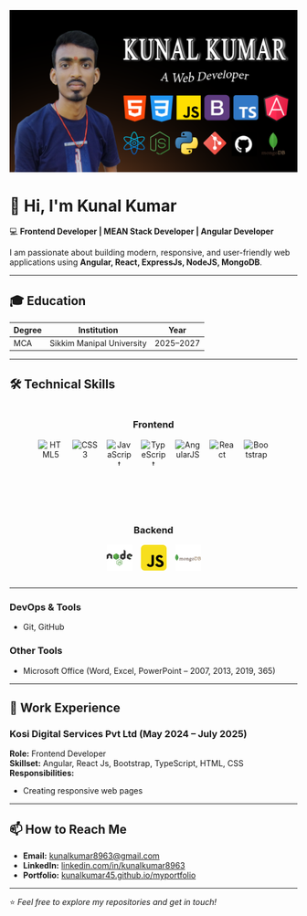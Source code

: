 ![Header](./img/Banner.png)

# 👋 Hi, I'm Kunal Kumar

💻 **Frontend Developer | MEAN Stack Developer | Angular Developer**

I am passionate about building modern, responsive, and user-friendly web applications using **Angular, React, ExpressJs, NodeJS, MongoDB**.

---

## 🎓 Education

| Degree | Institution               | Year      |
| ------ | ------------------------- | --------- |
| MCA    | Sikkim Manipal University | 2025–2027 |

---

## 🛠️ Technical Skills
<style>
  /* style.css */

.skills-container {
  display: flex;
  justify-content: center;
  gap: 80px;
  flex-wrap: wrap;
  margin-bottom: 30px;
}

.skills-section {
  text-align: center;
}

.skills-grid {
  display: flex;          /* use flex instead of grid */
  flex-wrap: wrap;        /* move icons to next line if not enough space */
  gap: 15px;              /* space between icons */
  justify-content: center;
  align-items: center;
  margin-top: 10px;
}

.skills-grid img {
  width: 45px;            /* fixed width */
  height: 45px;           /* fixed height */
  object-fit: contain;    /* keep aspect ratio */
  transition: transform 0.3s;
  cursor: pointer;
}

.skills-grid img:hover {
  transform: scale(1.2);
}

</style>

<div class="skills-container">

  <!-- Frontend Skills -->
  <div class="skills-section">
    <h3>Frontend</h3>
    <div class="skills-grid">
      <img src="https://cdn.jsdelivr.net/gh/devicons/devicon/icons/html5/html5-original.svg" alt="HTML5" />
      <img src="https://cdn.jsdelivr.net/gh/devicons/devicon/icons/css3/css3-original.svg" alt="CSS3" />
      <img src="https://cdn.jsdelivr.net/gh/devicons/devicon/icons/javascript/javascript-original.svg" alt="JavaScript" />
      <img src="https://cdn.jsdelivr.net/gh/devicons/devicon/icons/typescript/typescript-original.svg" alt="TypeScript" />
      <img src="https://cdn.jsdelivr.net/gh/devicons/devicon/icons/angularjs/angularjs-original.svg" alt="AngularJS" />
      <img src="https://cdn.jsdelivr.net/gh/devicons/devicon/icons/react/react-original.svg" alt="React" />
      <img src="https://cdn.jsdelivr.net/gh/devicons/devicon/icons/bootstrap/bootstrap-original.svg" alt="Bootstrap" />
    </div>
  </div>

  <!-- Backend Skills -->
  <div class="skills-section">
    <h3>Backend</h3>
    <div class="skills-grid">
      <img src="./img/nodejs.svg" alt="NodeJS" />
      <img src="./img/javascript.svg" alt="JavaScript" />
      <img src="./img/mongodb.svg" alt="MongoDB" />
    </div>
  </div>

</div>

---

### **DevOps & Tools**

- Git, GitHub

### **Other Tools**

- Microsoft Office (Word, Excel, PowerPoint – 2007, 2013, 2019, 365)

---

## 💼 Work Experience

### **Kosi Digital Services Pvt Ltd (May 2024 – July 2025)**

**Role:** Frontend Developer  
**Skillset:** Angular, React Js, Bootstrap, TypeScript, HTML, CSS  
**Responsibilities:**

- Creating responsive web pages

---

## 📫 How to Reach Me

- **Email:** [kunalkumar8963@gmail.com](mailto:kunalkumar8963@gmail.com)
- **LinkedIn:** [linkedin.com/in/kunalkumar8963](https://www.linkedin.com/in/kunalkumar8963/)
- **Portfolio:** [kunalkumar45.github.io/myportfolio](https://kunalkumar45.github.io/myportfolio)

---

⭐ _Feel free to explore my repositories and get in touch!_
